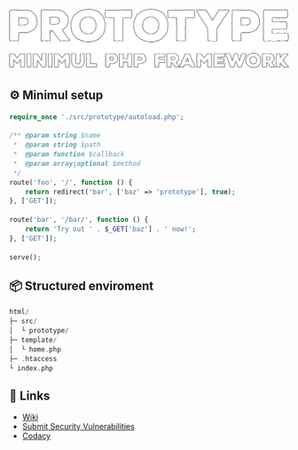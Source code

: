 ![](https://github.com/NotReeceHarris/NotReeceHarris/blob/main/cdn/prototype-FRAMEWORK-logo.png?raw=true)

## ⚙️ Minimul setup
```php
require_once './src/prototype/autoload.php';

/** @param string $name 
 *  @param string $path
 *  @param function $callback
 *  @param array|optional $method
 */
route('foo', '/', function () {
    return redirect('bar', ['baz' => 'prototype'], true);
}, ['GET']);

route('bar', '/bar/', function () {
    return 'Try out ' . $_GET['baz'] . ' now!';
}, ['GET']);

serve();
```

## 📦 Structured enviroment
```php
html/
├─ src/
│  └ prototype/
├─ template/
│  └ home.php
├─ .htaccess
└ index.php
```

## 🔗 Links
- [Wiki](https://github.com/NotReeceHarris/Prototype/wiki)
- [Submit Security Vulnerabilities](https://github.com/NotReeceHarris/Prototype/wiki)
- [Codacy](https://app.codacy.com/gh/NotReeceHarris/Prototype/dashboard)
